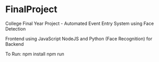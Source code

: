 # FinalProject

College Final Year Project - Automated Event Entry System using Face Detection

Frontend using JavaScript
NodeJS and Python (Face Recognition) for Backend

To Run:
npm install
npm run
